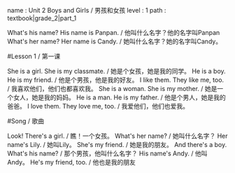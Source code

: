 name : Unit 2 Boys and Girls / 男孩和女孩
level : 1
path : textbook|grade_2|part_1

What's his name? His name is Panpan. / 他叫什么名字？他的名字叫Panpan
What's her name? Her name is Candy. / 她叫什么名字？她的名字叫Candy。

#Lesson 1 / 第一课

She is a girl. She is my classmate. / 她是个女孩，她是我的同学。
He is a boy. He is my friend. / 他是个男孩，他是我的好友。
I like them. They like me, too. / 我喜欢他们，他们也都喜欢我。
She is a woman. She is my mother. / 她是一个女人，她是我的妈妈。
He is a man. He is my father. / 他是个男人，她是我的爸爸。
I love them. They love me, too. / 我爱他们，他们也爱我。

#Song / 歌曲

Look! There's a girl. / 瞧！一个女孩。
What's her name? / 她叫什么名字？
Her name's Lily. / 她叫Lily。
She's my friend. / 她是我的朋友。
And there's a boy. What's his name? / 那个男孩，他叫什么名字？
His name's Andy. / 他叫Andy。
He's my friend, too. / 他也是我的朋友
